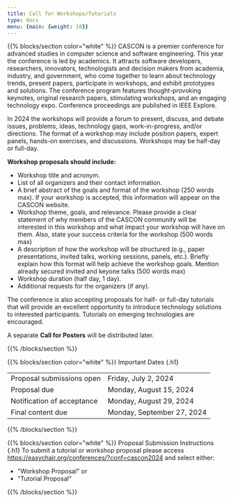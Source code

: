 ```yaml
---
title: Call for Workshops/Tutorials
type: docs
menu: {main: {weight: 10}}
---
```


{{% blocks/section color="white" %}}
CASCON is a premier conference for advanced studies in computer science and software engineering. This year the conference is led by academics. It attracts software developers, researchers, innovators, technologists and decision makers from academia, industry, and government, who come together to learn about technology trends, present papers, participate in workshops, and exhibit prototypes and solutions. The conference program features thought-provoking keynotes, original research papers, stimulating workshops, and an engaging technology expo. Conference proceedings are published in IEEE Explore.

In 2024 the workshops will provide a forum to present, discuss, and debate issues, problems, ideas, technology gaps, work-in-progress, and/or directions. The format of a workshop may include position papers, expert panels, hands-on exercises, and discussions. Workshops may be half-day or full-day.  

<b>Workshop proposals should include:</b>
<ul>
  <li>Workshop title and acronym.</li>
  <li>List of all organizers and their contact information.</li>
  <li>A brief abstract of the goals and format of the workshop (250 words max). If your workshop is accepted, this information will appear on the CASCON website.</li>
  <li>Workshop theme, goals, and relevance. Please provide a clear statement of why members of the CASCON community will be interested in this workshop and what impact your workshop will have on them. Also, state your success criteria for the workshop (500 words max) </li>
  <li>A description of how the workshop will be structured (e.g., paper presentations, invited talks, working sessions, panels, etc.). Briefly explain how this format will help achieve the workshop goals. Mention already secured invited and keyone talks (500 words max)</li>
  <li>Workshop duration (half day, 1 day).</li>
  <li>Additional requests for the organizers (if any).</li>
</ul>

The conference is also accepting proposals for half- or full-day tutorials that will provide an excellent opportunity to introduce technology solutions to interested participants. Tutorials on emerging technologies are encouraged.

A separate <b>Call for Posters</b> will be distributed later.

{{% /blocks/section %}}

{{% blocks/section color="white" %}}
Important Dates
{.h1}

<table class="table caption-top">
  <tbody>
    <tr>
      <td>Proposal submissions open</td>
      <td>Friday, July 2, 2024</td>
    </tr>
    <tr>
      <td>Proposal due</td>
      <td>Monday, August 15, 2024 </td>
    </tr>
    <tr>
      <td>Notification of acceptance</td>
      <td>Monday, August 29, 2024 </td>
    </tr>
    <tr>
      <td>Final content due</td>
      <td>Monday, September 27, 2024</td>
    </tr>
  </tbody>
</table>
{{% /blocks/section %}}


{{% blocks/section color="white" %}}
Proposal Submission Instructions
{.h1}
To submit a tutorial or workshop proposal please access <a href="https://easychair.org/conferences/?conf=cascon2024"> https://easychair.org/conferences/?conf=cascon2024</a> and select either:
<ul>
  <li>"Workshop Proposal" or</li>
  <li>"Tutorial Proposal"</li>
</ul>
{{% /blocks/section %}}

